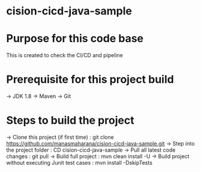 # cision-cicd-java-sample

# Purpose for this code base
This is created to check the CI/CD and pipeline

# Prerequisite for this project build
-> JDK 1.8
-> Maven 
-> Git

# Steps to build the project
-> Clone this project (if first time) : git clone https://github.com/manasmaharana/cision-cicd-java-sample.git
-> Step into the project folder : CD cision-cicd-java-sample
-> Pull all latest code changes : git pull 
-> Build full project : mvn clean install -U
-> Build project without executing Junit test cases : mvn install -DskipTests